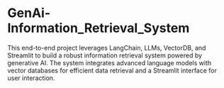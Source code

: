 # GenAi-Information_Retrieval_System
This end-to-end project leverages LangChain, LLMs, VectorDB, and Streamlit to build a robust information retrieval system powered by generative AI. The system integrates advanced language models with vector databases for efficient data retrieval and a Streamlit interface for user interaction.
